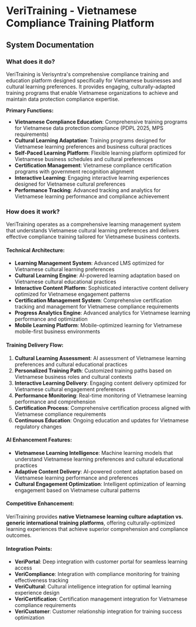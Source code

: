 # VeriTraining - Vietnamese Compliance Training Platform
## System Documentation

### **What does it do?**

VeriTraining is Verisyntra's comprehensive compliance training and education platform designed specifically for Vietnamese businesses and cultural learning preferences. It provides engaging, culturally-adapted training programs that enable Vietnamese organizations to achieve and maintain data protection compliance expertise.

**Primary Functions:**
- **Vietnamese Compliance Education**: Comprehensive training programs for Vietnamese data protection compliance (PDPL 2025, MPS requirements)
- **Cultural Learning Adaptation**: Training programs designed for Vietnamese learning preferences and business cultural practices
- **Self-Paced Learning Platform**: Flexible learning platform optimized for Vietnamese business schedules and cultural preferences
- **Certification Management**: Vietnamese compliance certification programs with government recognition alignment
- **Interactive Learning**: Engaging interactive learning experiences designed for Vietnamese cultural preferences
- **Performance Tracking**: Advanced tracking and analytics for Vietnamese learning performance and compliance achievement

### **How does it work?**

VeriTraining operates as a comprehensive learning management system that understands Vietnamese cultural learning preferences and delivers effective compliance training tailored for Vietnamese business contexts.

#### **Technical Architecture:**
- **Learning Management System**: Advanced LMS optimized for Vietnamese cultural learning preferences
- **Cultural Learning Engine**: AI-powered learning adaptation based on Vietnamese cultural educational practices
- **Interactive Content Platform**: Sophisticated interactive content delivery optimized for Vietnamese engagement patterns
- **Certification Management System**: Comprehensive certification tracking and management for Vietnamese compliance requirements
- **Progress Analytics Engine**: Advanced analytics for Vietnamese learning performance and optimization
- **Mobile Learning Platform**: Mobile-optimized learning for Vietnamese mobile-first business environments

#### **Training Delivery Flow:**
1. **Cultural Learning Assessment**: AI assessment of Vietnamese learning preferences and cultural educational practices
2. **Personalized Training Path**: Customized training paths based on Vietnamese business roles and cultural contexts
3. **Interactive Learning Delivery**: Engaging content delivery optimized for Vietnamese cultural engagement preferences
4. **Performance Monitoring**: Real-time monitoring of Vietnamese learning performance and comprehension
5. **Certification Process**: Comprehensive certification process aligned with Vietnamese compliance requirements
6. **Continuous Education**: Ongoing education and updates for Vietnamese regulatory changes

#### **AI Enhancement Features:**
- **Vietnamese Learning Intelligence**: Machine learning models that understand Vietnamese learning preferences and cultural educational practices
- **Adaptive Content Delivery**: AI-powered content adaptation based on Vietnamese learning performance and preferences
- **Cultural Engagement Optimization**: Intelligent optimization of learning engagement based on Vietnamese cultural patterns

#### **Competitive Enhancement:**
VeriTraining provides **native Vietnamese learning culture adaptation vs. generic international training platforms**, offering culturally-optimized learning experiences that achieve superior comprehension and compliance outcomes.

#### **Integration Points:**
- **VeriPortal**: Deep integration with customer portal for seamless learning access
- **VeriCompliance**: Integration with compliance monitoring for training effectiveness tracking
- **VeriCultural**: Cultural intelligence integration for optimal learning experience design
- **VeriCertification**: Certification management integration for Vietnamese compliance requirements
- **VeriCustomer**: Customer relationship integration for training success optimization